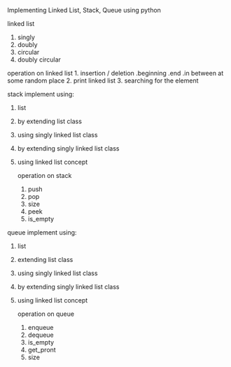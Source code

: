 Implementing Linked List, Stack, Queue using python 


linked list
1. singly
2. doubly
3. circular
4. doubly circular
  
  operation on linked list
    1. insertion / deletion
        .beginning
        .end
        .in between at some random place
    2. print linked list
    3. searching for the element
         
stack implement using:
1. list
2. by extending list class
3. using singly linked list class
4. by extending singly linked list class
5. using linked list concept
  
    operation on stack
      1. push
      2. pop
      3. size
      4. peek
      5. is_empty


queue implement using:
1. list
2. extending list class
3. using singly linked list class
4. by extending singly linked list class
5. using linked list concept

   operation on queue 
   1. enqueue
   2. dequeue
   3. is_empty
   4. get_pront
   5. size
